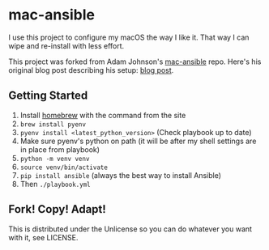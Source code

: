 mac-ansible
===========

I use this project to configure my macOS the way I like it. That way I can wipe
and re-install with less effort.

This project was forked from Adam Johnson's [mac-ansible](https://github.com/adamchainz/mac-ansible) repo.
Here's his original blog post describing his setup:
[blog post](https://adamj.eu/tech/2019/03/20/how-i-provision-my-macbook-with-ansible/).

Getting Started
---------------

1. Install [homebrew](http://brew.sh/) with the command from the site
2. `brew install pyenv`
3. `pyenv install <latest_python_version>` (Check playbook up to date)
4. Make sure pyenv's python on path (it will be after my shell settings are in place from playbook)
5. `python -m venv venv`
6. `source venv/bin/activate`
5. `pip install ansible` (always the best way to install Ansible)
6. Then `./playbook.yml`

Fork! Copy! Adapt!
------------------

This is distributed under the Unlicense so you can do whatever you want with
it, see LICENSE.
